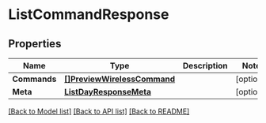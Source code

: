# ListCommandResponse

## Properties

Name | Type | Description | Notes
------------ | ------------- | ------------- | -------------
**Commands** | [**[]PreviewWirelessCommand**](preview.wireless.command.md) |  | [optional] 
**Meta** | [**ListDayResponseMeta**](ListDayResponse_meta.md) |  | [optional] 

[[Back to Model list]](../README.md#documentation-for-models) [[Back to API list]](../README.md#documentation-for-api-endpoints) [[Back to README]](../README.md)


